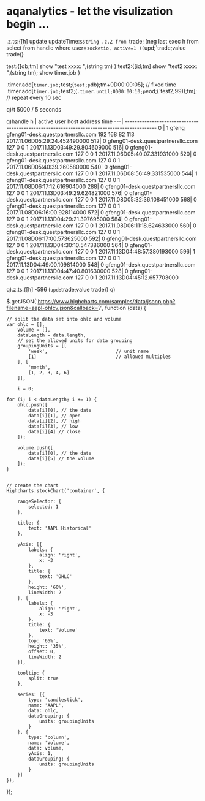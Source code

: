 # aqanalytics - let the visulization begin ...

.z.ts:{[h] update updateTime:`$string .z.Z from `trade; (neg last exec h from select from handle where user=`socketio, active=1 )(`upd;`trade;value trade)}

test:{[db;tm] show "test xxxx: ",(string tm) }
test2:{[id;tm] show "test2 xxxx: ",(string tm); show timer.job }

 .timer.add[`timer.job;`test;(`test;p`db);tm+0D00:00:05]; // fixed time
 .timer.add[`timer.job;`test2;(`.timer.until;0D00:00:10;p`eod;(`test2;99));tm]; // repeat every 10 sec
 
 
q)\t 5000 / 5 seconds

q)handle
h  | active user  host                              address        time
---| -------------------------------------------------------------------------------------------
0  | 1      gfeng gfeng01-desk.questpartnersllc.com 192 168 82 113 2017.11.06D05:29:24.452490000
512| 0            gfeng01-desk.questpartnersllc.com 127 0   0  1   2017.11.13D03:49:29.804609000
516| 0            gfeng01-desk.questpartnersllc.com 127 0   0  1   2017.11.06D05:40:07.331931000
520| 0            gfeng01-desk.questpartnersllc.com 127 0   0  1   2017.11.06D05:40:39.260580000
540| 0            gfeng01-desk.questpartnersllc.com 127 0   0  1   2017.11.06D08:56:49.331535000
544| 1            gfeng01-desk.questpartnersllc.com 127 0   0  1   2017.11.08D06:17:12.616904000
288| 0            gfeng01-desk.questpartnersllc.com 127 0   0  1   2017.11.13D03:49:29.624821000
576| 0            gfeng01-desk.questpartnersllc.com 127 0   0  1   2017.11.08D05:32:36.108451000
568| 0            gfeng01-desk.questpartnersllc.com 127 0   0  1   2017.11.08D06:16:00.928114000
572| 0            gfeng01-desk.questpartnersllc.com 127 0   0  1   2017.11.13D04:29:21.397695000
584| 0            gfeng01-desk.questpartnersllc.com 127 0   0  1   2017.11.08D06:11:18.624633000
560| 0            gfeng01-desk.questpartnersllc.com 127 0   0  1   2017.11.08D06:17:00.573625000
592| 0            gfeng01-desk.questpartnersllc.com 127 0   0  1   2017.11.13D04:30:10.547386000
564| 0            gfeng01-desk.questpartnersllc.com 127 0   0  1   2017.11.13D04:48:57.380193000
596| 1            gfeng01-desk.questpartnersllc.com 127 0   0  1   2017.11.13D04:49:00.109814000
548| 0            gfeng01-desk.questpartnersllc.com 127 0   0  1   2017.11.13D04:47:40.801630000
528| 0            gfeng01-desk.questpartnersllc.com 127 0   0  1   2017.11.13D04:45:12.657703000

q).z.ts:{[h] -596 (`upd;`trade;value trade)}
q)


$.getJSON('https://www.highcharts.com/samples/data/jsonp.php?filename=aapl-ohlcv.json&callback=?', function (data) {

    // split the data set into ohlc and volume
    var ohlc = [],
        volume = [],
        dataLength = data.length,
        // set the allowed units for data grouping
        groupingUnits = [[
            'week',                         // unit name
            [1]                             // allowed multiples
        ], [
            'month',
            [1, 2, 3, 4, 6]
        ]],

        i = 0;

    for (i; i < dataLength; i += 1) {
        ohlc.push([
            data[i][0], // the date
            data[i][1], // open
            data[i][2], // high
            data[i][3], // low
            data[i][4] // close
        ]);

        volume.push([
            data[i][0], // the date
            data[i][5] // the volume
        ]);
    }


    // create the chart
    Highcharts.stockChart('container', {

        rangeSelector: {
            selected: 1
        },

        title: {
            text: 'AAPL Historical'
        },

        yAxis: [{
            labels: {
                align: 'right',
                x: -3
            },
            title: {
                text: 'OHLC'
            },
            height: '60%',
            lineWidth: 2
        }, {
            labels: {
                align: 'right',
                x: -3
            },
            title: {
                text: 'Volume'
            },
            top: '65%',
            height: '35%',
            offset: 0,
            lineWidth: 2
        }],

        tooltip: {
            split: true
        },

        series: [{
            type: 'candlestick',
            name: 'AAPL',
            data: ohlc,
            dataGrouping: {
                units: groupingUnits
            }
        }, {
            type: 'column',
            name: 'Volume',
            data: volume,
            yAxis: 1,
            dataGrouping: {
                units: groupingUnits
            }
        }]
    });
});

